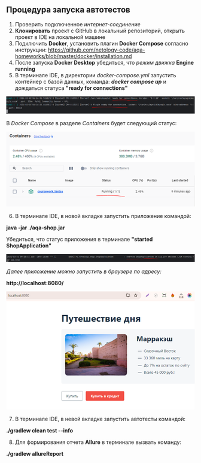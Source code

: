 ## Процедура запуска автотестов

1. Проверить подключенное _интернет-соединение_
2. **Клонировать** проект с GitHub в локальный репозиторий, открыть проект в IDE на локальной машине
3. Подключить **Docker**, установить плагин **Docker Compose** согласно инструкции:
   https://github.com/netology-code/aqa-homeworks/blob/master/docker/installation.md
4. После запуска **Docker Desktop** убедиться, что _режим движка_ **Engine running**
5. В терминале IDE, в директории _docker-compose.yml_ запустить контейнер с базой данных, команда:
_**docker compose up**_ и дождаться статуса **"ready for connections"**

![img.png](img.png)

 В _Docker Compose_ в разделе _Containers_ будет следующий статус:

![img_1.png](img_1.png)


6. В терминале IDE, в новой вкладке запустить приложение командой:

**java -jar ./aqa-shop.jar**

Убедиться, что статус приложения в терминале **"started ShopApplication"**

![img_2.png](img_2.png)

_Далее приложение можно запустить в браузере по адресу:_

**http://localhost:8080/**

![img_3.png](img_3.png)


7. В терминале IDE, в невой вкладке запустить автотесты командой:

**./gradlew clean test --info**

8. Для формирования отчета **Allure** в терминале вызвать команду:

**./gradlew allureReport**





